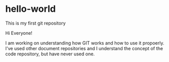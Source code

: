 # hello-world
This is my first git repository

Hi Everyone! 

I am working on understanding how GIT works and how to use it propoerly.  
I've used other document repositories and I understand the concept of the code repository, but have never used one.
